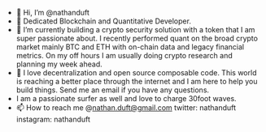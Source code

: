 - 👋 Hi, I’m @nathanduft
- 👀 Dedicated Blockchain and Quantitative Developer.
- 🌱 I’m currently building a crypto security solution with a token that I am super passionate about. I recently performed quant on the broad crypto market mainly BTC and ETH with on-chain data and legacy financial metrics. On my off hours I am usually doing crypto research and planning my week ahead.
- 💞️ I love decentralization and open source composable code. This world is reaching a better place through the internet and I am here to help you build things. Send me an email if you have any questions. 
- I am a passionate surfer as well and love to charge 30foot waves. 
- 📫 How to reach me @nathan.duft@gmail.com twitter: nathanduft instagram: nathanduft
<!---
nathanduft44/nathanduft44 is a ✨ special ✨ repository because its `README.md` (this file) appears on your GitHub profile.
You can click the Preview link to take a look at your changes.
--->
